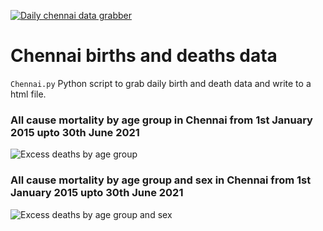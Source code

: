 [![Daily chennai data grabber](https://github.com/elseasama/Indian-cities-births-and-deaths/actions/workflows/chennai-daily-grabber.yml/badge.svg)](https://github.com/elseasama/Indian-cities-births-and-deaths/actions/workflows/chennai-daily-grabber.yml)

# Chennai births and deaths data

```Chennai.py``` Python script to grab daily birth and death data and write to a html file.

### All cause mortality by age group in Chennai from 1st January 2015 upto 30th June 2021
![Excess deaths by age group](/img/deathsall.png)

### All cause mortality by age group and sex in Chennai from 1st January 2015 upto 30th June 2021
![Excess deaths by age group and sex](/img/menvsfem.png)
